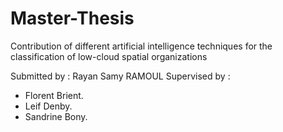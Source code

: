 # Master-Thesis
Contribution of different artificial intelligence techniques for the classification of low-cloud spatial organizations

Submitted by : Rayan Samy RAMOUL
Supervised by : 
- Florent Brient.
- Leif Denby.
- Sandrine Bony.
